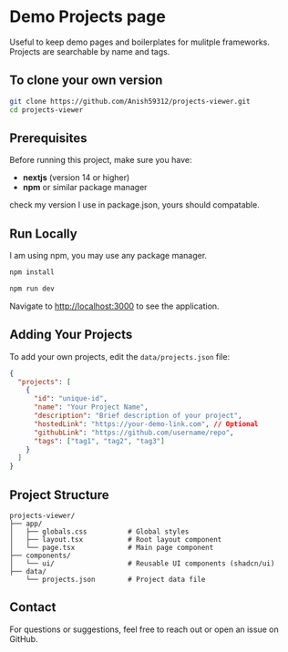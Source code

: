 # Demo Projects page

Useful to keep demo pages and boilerplates for mulitple frameworks. Projects are searchable by name and tags. 

## To clone your own version

```bash
git clone https://github.com/Anish59312/projects-viewer.git
cd projects-viewer
```

## Prerequisites

Before running this project, make sure you have:

- **nextjs** (version 14 or higher)
- **npm** or similar package manager

check my version I use in package.json, yours should compatable.

## Run Locally 

I am using npm, you may use any package manager.

```bash
npm install

npm run dev
```
   
Navigate to [http://localhost:3000](http://localhost:3000) to see the application.

## Adding Your Projects

To add your own projects, edit the `data/projects.json` file:

```json
{
  "projects": [
    {
      "id": "unique-id",
      "name": "Your Project Name",
      "description": "Brief description of your project",
      "hostedLink": "https://your-demo-link.com", // Optional
      "githubLink": "https://github.com/username/repo",
      "tags": ["tag1", "tag2", "tag3"]
    }
  ]
}
```


## Project Structure

```
projects-viewer/
├── app/
│   ├── globals.css          # Global styles
│   ├── layout.tsx           # Root layout component
│   └── page.tsx             # Main page component
├── components/
│   └── ui/                  # Reusable UI components (shadcn/ui)
├── data/
    └── projects.json        # Project data file
```

## Contact

For questions or suggestions, feel free to reach out or open an issue on GitHub.